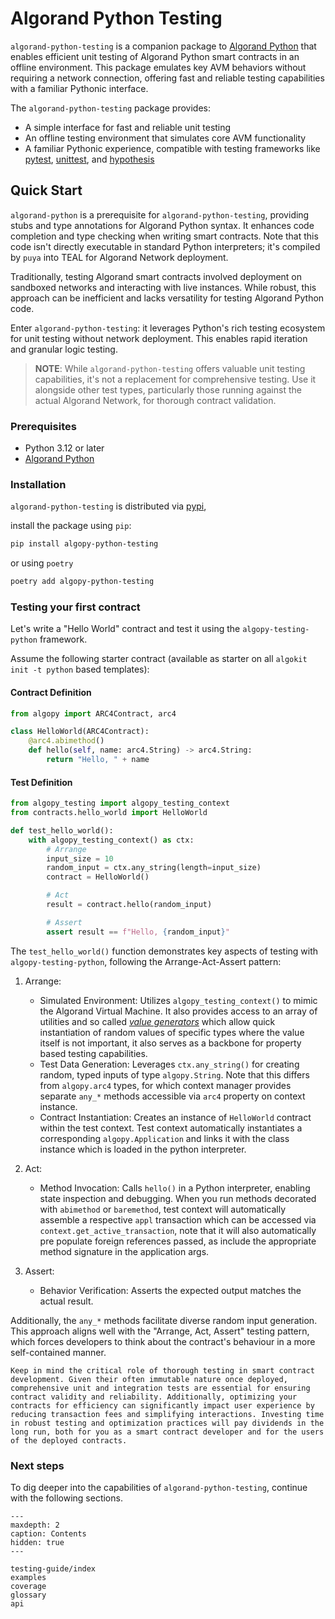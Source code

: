 # Algorand Python Testing

`algorand-python-testing` is a companion package to [Algorand Python](https://github.com/algorandfoundation/puya) that enables efficient unit testing of Algorand Python smart contracts in an offline environment. This package emulates key AVM behaviors without requiring a network connection, offering fast and reliable testing capabilities with a familiar Pythonic interface.

The `algorand-python-testing` package provides:

-   A simple interface for fast and reliable unit testing
-   An offline testing environment that simulates core AVM functionality
-   A familiar Pythonic experience, compatible with testing frameworks like [pytest](https://docs.pytest.org/en/latest/), [unittest](https://docs.python.org/3/library/unittest.html), and [hypothesis](https://hypothesis.readthedocs.io/en/latest/)

## Quick Start

`algorand-python` is a prerequisite for `algorand-python-testing`, providing stubs and type annotations for Algorand Python syntax. It enhances code completion and type checking when writing smart contracts. Note that this code isn't directly executable in standard Python interpreters; it's compiled by `puya` into TEAL for Algorand Network deployment.

Traditionally, testing Algorand smart contracts involved deployment on sandboxed networks and interacting with live instances. While robust, this approach can be inefficient and lacks versatility for testing Algorand Python code.

Enter `algorand-python-testing`: it leverages Python's rich testing ecosystem for unit testing without network deployment. This enables rapid iteration and granular logic testing.

> **NOTE**: While `algorand-python-testing` offers valuable unit testing capabilities, it's not a replacement for comprehensive testing. Use it alongside other test types, particularly those running against the actual Algorand Network, for thorough contract validation.

### Prerequisites

-   Python 3.12 or later
-   [Algorand Python](https://github.com/algorandfoundation/puya)

### Installation

`algorand-python-testing` is distributed via [pypi](https://pypi.org/project/algorand-python-testing/),

install the package using `pip`:

```bash
pip install algopy-python-testing

```

or using `poetry`

```bash
poetry add algopy-python-testing
```

### Testing your first contract

Let's write a "Hello World" contract and test it using the `algopy-testing-python` framework.

Assume the following starter contract (available as starter on all `algokit init -t python` based templates):

#### Contract Definition

```python
from algopy import ARC4Contract, arc4

class HelloWorld(ARC4Contract):
    @arc4.abimethod()
    def hello(self, name: arc4.String) -> arc4.String:
        return "Hello, " + name
```

#### Test Definition

```python
from algopy_testing import algopy_testing_context
from contracts.hello_world import HelloWorld

def test_hello_world():
    with algopy_testing_context() as ctx:
        # Arrange
        input_size = 10
        random_input = ctx.any_string(length=input_size)
        contract = HelloWorld()

        # Act
        result = contract.hello(random_input)

        # Assert
        assert result == f"Hello, {random_input}"
```

The `test_hello_world()` function demonstrates key aspects of testing with `algopy-testing-python`, following the Arrange-Act-Assert pattern:

1. Arrange:

    - Simulated Environment: Utilizes `algopy_testing_context()` to mimic the Algorand Virtual Machine. It also provides access to an array of utilities and so called [_value generators_](testing-guide/concepts.md#value-generators) which allow quick instantiation of random values of specific types where the value itself is not important, it also serves as a backbone for property based testing capabilities.
    - Test Data Generation: Leverages `ctx.any_string()` for creating random, typed inputs of type `algopy.String`. Note that this differs from `algopy.arc4` types, for which context manager provides separate `any_*` methods accessible via `arc4` property on context instance.
    - Contract Instantiation: Creates an instance of `HelloWorld` contract within the test context. Test context automatically instantiates a corresponding `algopy.Application` and links it with the class instance which is loaded in the python interpreter.

2. Act:

    - Method Invocation: Calls `hello()` in a Python interpreter, enabling state inspection and debugging. When you run methods decorated with `abimethod` or `baremethod`, test context will automatically assemble a respective `appl` transaction which can be accessed via `context.get_active_transaction`, note that it will also automatically pre populate foreign references passed, as include the appropriate method signature in the application args.

3. Assert:
    - Behavior Verification: Asserts the expected output matches the actual result.

Additionally, the `any_*` methods facilitate diverse random input generation. This approach aligns well with the "Arrange, Act, Assert" testing pattern, which forces developers to think about the contract's behaviour in a more self-contained manner.

```{hint}
Keep in mind the critical role of thorough testing in smart contract development. Given their often immutable nature once deployed, comprehensive unit and integration tests are essential for ensuring contract validity and reliability. Additionally, optimizing your contracts for efficiency can significantly impact user experience by reducing transaction fees and simplifying interactions. Investing time in robust testing and optimization practices will pay dividends in the long run, both for you as a smart contract developer and for the users of the deployed contracts.
```

### Next steps

To dig deeper into the capabilities of `algorand-python-testing`, continue with the following sections.

```{toctree}
---
maxdepth: 2
caption: Contents
hidden: true
---

testing-guide/index
examples
coverage
glossary
api
```
